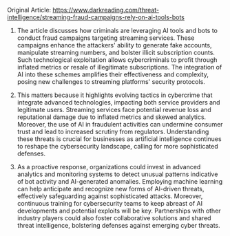 Original Article: https://www.darkreading.com/threat-intelligence/streaming-fraud-campaigns-rely-on-ai-tools-bots

1) The article discusses how criminals are leveraging AI tools and bots to conduct fraud campaigns targeting streaming services. These campaigns enhance the attackers' ability to generate fake accounts, manipulate streaming numbers, and bolster illicit subscription counts. Such technological exploitation allows cybercriminals to profit through inflated metrics or resale of illegitimate subscriptions. The integration of AI into these schemes amplifies their effectiveness and complexity, posing new challenges to streaming platforms' security protocols.

2) This matters because it highlights evolving tactics in cybercrime that integrate advanced technologies, impacting both service providers and legitimate users. Streaming services face potential revenue loss and reputational damage due to inflated metrics and skewed analytics. Moreover, the use of AI in fraudulent activities can undermine consumer trust and lead to increased scrutiny from regulators. Understanding these threats is crucial for businesses as artificial intelligence continues to reshape the cybersecurity landscape, calling for more sophisticated defenses.

3) As a proactive response, organizations could invest in advanced analytics and monitoring systems to detect unusual patterns indicative of bot activity and AI-generated anomalies. Employing machine learning can help anticipate and recognize new forms of AI-driven threats, effectively safeguarding against sophisticated attacks. Moreover, continuous training for cybersecurity teams to keep abreast of AI developments and potential exploits will be key. Partnerships with other industry players could also foster collaborative solutions and shared threat intelligence, bolstering defenses against emerging cyber threats.